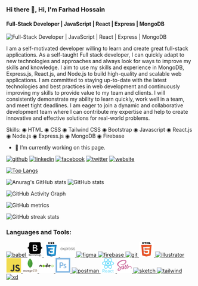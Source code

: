 ### Hi there 👋, Hi, I'm Farhad Hossain
#### Full-Stack Developer | JavaScript | React | Express | MongoDB
![Full-Stack Developer | JavaScript | React | Express | MongoDB](https://media.licdn.com/dms/image/D5616AQFBxPEorzXLUg/profile-displaybackgroundimage-shrink_350_1400/0/1670431166396?e=1676505600&v=beta&t=egUtSFK6satOT2IGP2a1zOLS6ludZ_YEcnoBisPn6CA)

I am a self-motivated developer willing to learn and create great full-stack applications. As a self-taught Full stack developer, I can quickly adapt to new technologies and approaches and always look for ways to improve my skills and knowledge. I aim to use my skills and experience in MongoDB, Express.js, React.js, and Node.js to build high-quality and scalable web applications. I am committed to staying up-to-date with the latest technologies and best practices in web development and continuously improving my skills to provide value to my team and clients. I will consistently demonstrate my ability to learn quickly, work well in a team, and meet tight deadlines. I am eager to join a dynamic and collaborative development team where I can contribute my expertise and help to create innovative and effective solutions for real-world problems.

Skills: ◉ HTML ◉ CSS ◉ Tailwind CSS ◉ Bootstrap ◉ Javascript ◉ React.js ◉ Node.js ◉ Express.js ◉ MongoDB ◉ Firebase

- 🔭 I’m currently working on this page. 


[<img src='https://cdn-icons-png.flaticon.com/512/2111/2111292.png' alt='github' height='40'>](https://github.com/md-farhadhossain)
[<img src='https://cdn-icons-png.flaticon.com/512/1384/1384072.png' alt='linkedin' height='40'>](https://www.linkedin.com/in/md-farhadhossain9/) 
[<img src='https://cdn-icons-png.flaticon.com/512/747/747543.png' alt='facebook' height='40'>](https://www.facebook.com/janinah.url)
[<img src='https://cdn-icons-png.flaticon.com/512/1384/1384075.png' alt='twitter' height='40'>](https://twitter.com/farhad_Hossainn)
[<img src='https://cdn-icons-png.flaticon.com/512/3059/3059997.png' alt='website' height='40'>](showwcase.com/farhad)  

[![Top Langs](https://github-readme-stats.vercel.app/api/top-langs/?username=md-farhadhossain)](https://github.com/anuraghazra/github-readme-stats)

 
![Anurag's GitHub stats](https://github-readme-stats.vercel.app/api?username=md-farhadhossain&theme=github_dark&show_icons=true)
![GitHub stats](https://github-readme-stats.vercel.app/api?username=md-farhadhossain&show_icons=true&count_private=true)

![GitHub Activity Graph](https://activity-graph.herokuapp.com/graph?username=md-farhadhossain)  

![GitHub metrics](https://metrics.lecoq.io/md-farhadhossain)  

![GitHub streak stats](https://streak-stats.demolab.com/?user=md-farhadhossain)  



<h3 align="left">Languages and Tools:</h3>
<p align="left"> <a href="https://babeljs.io/" target="_blank" rel="noreferrer"> <img src="https://www.vectorlogo.zone/logos/babeljs/babeljs-icon.svg" alt="babel" width="40" height="40"/> </a> <a href="https://getbootstrap.com" target="_blank" rel="noreferrer"> <img src="https://raw.githubusercontent.com/devicons/devicon/master/icons/bootstrap/bootstrap-plain-wordmark.svg" alt="bootstrap" width="40" height="40"/> </a> <a href="https://www.w3schools.com/css/" target="_blank" rel="noreferrer"> <img src="https://raw.githubusercontent.com/devicons/devicon/master/icons/css3/css3-original-wordmark.svg" alt="css3" width="40" height="40"/> </a> <a href="https://expressjs.com" target="_blank" rel="noreferrer"> <img src="https://raw.githubusercontent.com/devicons/devicon/master/icons/express/express-original-wordmark.svg" alt="express" width="40" height="40"/> </a> <a href="https://www.figma.com/" target="_blank" rel="noreferrer"> <img src="https://www.vectorlogo.zone/logos/figma/figma-icon.svg" alt="figma" width="40" height="40"/> </a> <a href="https://firebase.google.com/" target="_blank" rel="noreferrer"> <img src="https://www.vectorlogo.zone/logos/firebase/firebase-icon.svg" alt="firebase" width="40" height="40"/> </a> <a href="https://git-scm.com/" target="_blank" rel="noreferrer"> <img src="https://www.vectorlogo.zone/logos/git-scm/git-scm-icon.svg" alt="git" width="40" height="40"/> </a> <a href="https://www.w3.org/html/" target="_blank" rel="noreferrer"> <img src="https://raw.githubusercontent.com/devicons/devicon/master/icons/html5/html5-original-wordmark.svg" alt="html5" width="40" height="40"/> </a> <a href="https://www.adobe.com/in/products/illustrator.html" target="_blank" rel="noreferrer"> <img src="https://www.vectorlogo.zone/logos/adobe_illustrator/adobe_illustrator-icon.svg" alt="illustrator" width="40" height="40"/> </a> <a href="https://developer.mozilla.org/en-US/docs/Web/JavaScript" target="_blank" rel="noreferrer"> <img src="https://raw.githubusercontent.com/devicons/devicon/master/icons/javascript/javascript-original.svg" alt="javascript" width="40" height="40"/> </a> <a href="https://www.mongodb.com/" target="_blank" rel="noreferrer"> <img src="https://raw.githubusercontent.com/devicons/devicon/master/icons/mongodb/mongodb-original-wordmark.svg" alt="mongodb" width="40" height="40"/> </a> <a href="https://nodejs.org" target="_blank" rel="noreferrer"> <img src="https://raw.githubusercontent.com/devicons/devicon/master/icons/nodejs/nodejs-original-wordmark.svg" alt="nodejs" width="40" height="40"/> </a> <a href="https://www.photoshop.com/en" target="_blank" rel="noreferrer"> <img src="https://raw.githubusercontent.com/devicons/devicon/master/icons/photoshop/photoshop-line.svg" alt="photoshop" width="40" height="40"/> </a> <a href="https://postman.com" target="_blank" rel="noreferrer"> <img src="https://www.vectorlogo.zone/logos/getpostman/getpostman-icon.svg" alt="postman" width="40" height="40"/> </a> <a href="https://reactjs.org/" target="_blank" rel="noreferrer"> <img src="https://raw.githubusercontent.com/devicons/devicon/master/icons/react/react-original-wordmark.svg" alt="react" width="40" height="40"/> </a> <a href="https://sass-lang.com" target="_blank" rel="noreferrer"> <img src="https://raw.githubusercontent.com/devicons/devicon/master/icons/sass/sass-original.svg" alt="sass" width="40" height="40"/> </a> <a href="https://www.sketch.com/" target="_blank" rel="noreferrer"> <img src="https://www.vectorlogo.zone/logos/sketchapp/sketchapp-icon.svg" alt="sketch" width="40" height="40"/> </a> <a href="https://tailwindcss.com/" target="_blank" rel="noreferrer"> <img src="https://www.vectorlogo.zone/logos/tailwindcss/tailwindcss-icon.svg" alt="tailwind" width="40" height="40"/> </a> <a href="https://www.adobe.com/products/xd.html" target="_blank" rel="noreferrer"> <img src="https://cdn.worldvectorlogo.com/logos/adobe-xd.svg" alt="xd" width="40" height="40"/> </a> </p>



